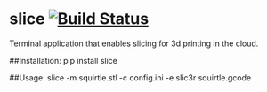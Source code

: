 # slice [![Build Status](https://travis-ci.org/DoWhileGeek/slice.svg?branch=0.2.0)](https://travis-ci.org/DoWhileGeek/slice)
Terminal application that enables slicing for 3d printing in the cloud.

##Installation:
    pip install slice

##Usage:
    slice -m squirtle.stl -c config.ini -e slic3r squirtle.gcode
